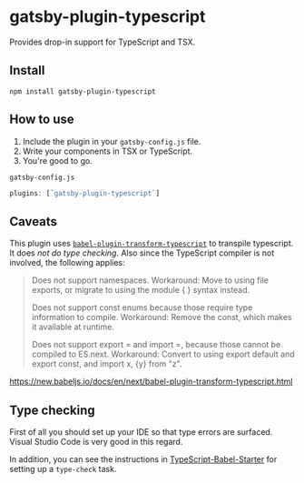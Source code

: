 # gatsby-plugin-typescript

Provides drop-in support for TypeScript and TSX.

## Install

`npm install gatsby-plugin-typescript`

## How to use

1.  Include the plugin in your `gatsby-config.js` file.
1.  Write your components in TSX or TypeScript.
1.  You're good to go.

`gatsby-config.js`

```javascript
plugins: [`gatsby-plugin-typescript`]
```

## Caveats

This plugin uses [`babel-plugin-transform-typescript`](https://new.babeljs.io/docs/en/next/babel-plugin-transform-typescript.html) to transpile typescript. It does _not do type checking_. Also since the TypeScript
compiler is not involved, the following applies:

> Does not support namespaces.
> Workaround: Move to using file exports, or
> migrate to using the module { } syntax instead.
>
> Does not support const enums because those require
> type information to compile. Workaround: Remove the
> const, which makes it available at runtime.
>
> Does not support export = and import =, because those
> cannot be compiled to ES.next. Workaround: Convert
> to using export default and export const,
> and import x, {y} from "z".

https://new.babeljs.io/docs/en/next/babel-plugin-transform-typescript.html

## Type checking

First of all you should set up your IDE so that type errors are surfaced.
Visual Studio Code is very good in this regard.

In addition, you can see the instructions in [TypeScript-Babel-Starter](https://github.com/Microsoft/TypeScript-Babel-Starter)
for setting up a `type-check` task.
